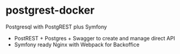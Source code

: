 # postgrest-docker
Postgresql with PostgREST plus Symfony

- PostREST + Postgres + Swagger to create and manage direct API
- Symfony ready Nginx with Webpack for Backoffice
